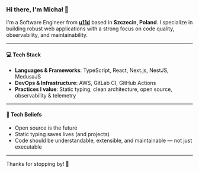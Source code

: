 ### Hi there, I'm Michał 👋

I'm a Software Engineer from **[u11d](https://u11d.com)** based in **Szczecin, Poland**. I specialize in building robust web applications with a strong focus on code quality, observability, and maintainability.

---

#### 💻 Tech Stack
- **Languages & Frameworks**: TypeScript, React, Next.js, NestJS, MedusaJS
- **DevOps & Infrastructure**: AWS, GitLab CI, GitHub Actions
- **Practices I value**: Static typing, clean architecture, open source, observability & telemetry

---

#### 🧠 Tech Beliefs
- Open source is the future  
- Static typing saves lives (and projects)  
- Code should be understandable, extensible, and maintainable — not just executable

---

Thanks for stopping by! 🚀
